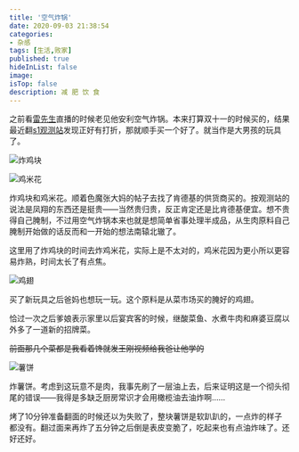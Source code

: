 ```yaml
---
title: '空气炸锅'
date: 2020-09-03 21:38:54
categories:
- 杂感
tags: [生活,败家]
published: true
hideInList: false
image: 
isTop: false
description: 减 肥 饮 食
---
```

之前看[雷先生](https://space.bilibili.com/509050400/)直播的时候老见他安利空气炸锅。本来打算双十一的时候买的，结果最近翻[s1观测站](https://bbs.saraba1st.com/2b/thread-1947415-1-1.html)发现正好有打折，那就顺手买一个好了。就当作是大男孩的玩具了。

<!-- more -->

![炸鸡块](https://cdn.jsdelivr.net/gh/yuukoamamiya/pic/20200903210415.jpg)

![鸡米花](https://cdn.jsdelivr.net/gh/yuukoamamiya/pic/20200903210402.jpg)

炸鸡块和鸡米花。顺着色魔张大妈的帖子去找了肯德基的供货商买的。按观测站的说法是凤翔的东西还是挺贵——当然贵归贵，反正肯定还是比肯德基便宜。想不贵得自己腌制，不过用空气炸锅本来也就是想简单省事处理半成品，从生肉原料自己腌制开始做的话反而和一开始的想法南辕北辙了。

这里用了炸鸡块的时间去炸鸡米花，实际上是不太对的，鸡米花因为更小所以更容易炸熟，时间太长了有点焦。

![鸡翅](https://cdn.jsdelivr.net/gh/yuukoamamiya/pic/20200903210326.jpg)

买了新玩具之后爸妈也想玩一玩。这个原料是从菜市场买的腌好的鸡翅。

恰过一次之后爹娘表示家里以后宴宾客的时候，继酸菜鱼、水煮牛肉和麻婆豆腐以外多了一道新的招牌菜。

~~前面那几个菜都是我看着馋就发王刚视频给我爸让他学的~~

![薯饼](https://cdn.jsdelivr.net/gh/yuukoamamiya/pic/20200903210344.jpg)

炸薯饼。考虑到这玩意不是肉，我事先刷了一层油上去，后来证明这是一个彻头彻尾的错误——我得是多缺乏厨房常识才会用橄榄油去油炸啊……

烤了10分钟准备翻面的时候还以为失败了，整块薯饼是软趴趴的，一点炸的样子都没有。翻过面来再炸了五分钟之后倒是表皮变脆了，吃起来也有点油炸味了。还好还好。
